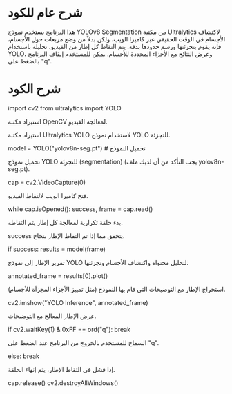 
# شرح عام للكود

هذا البرنامج يستخدم نموذج YOLOv8 Segmentation من مكتبة Ultralytics لاكتشاف الأجسام في الوقت الحقيقي عبر كاميرا الويب، ولكن بدلاً من وضع مربعات حول الأجسام، فإنه يقوم بتجزئتها ورسم حدودها بدقة. يتم التقاط كل إطار من الفيديو، تحليله باستخدام YOLO، وعرض النتائج مع الأجزاء المحددة للأجسام. يمكن للمستخدم إيقاف البرنامج بالضغط على "q".

# شرح الكود
import cv2 from ultralytics import YOLO 

استيراد مكتبة OpenCV لمعالجة الفيديو.

استيراد مكتبة Ultralytics YOLO لاستخدام نموذج YOLO للتجزئة.

model = YOLO("yolov8n-seg.pt") # تحميل النموذج 

تحميل نموذج YOLO للتجزئة (segmentation) (يجب التأكد من أن لديك ملف yolov8n-seg.pt).

cap = cv2.VideoCapture(0) 

فتح كاميرا الويب لالتقاط الفيديو.

while cap.isOpened(): success, frame = cap.read() 

بدء حلقة تكرارية لمعالجة كل إطار يتم التقاطه.

success يتحقق مما إذا تم التقاط الإطار بنجاح.

if success: results = model(frame) 

تمرير الإطار إلى نموذج YOLO لتحليل محتواه واكتشاف الأجسام وتجزئتها.

annotated_frame = results[0].plot() 

استخراج الإطار مع التوضيحات التي قام بها النموذج (مثل تمييز الأجزاء المجزأة للأجسام).

cv2.imshow("YOLO Inference", annotated_frame) 

عرض الإطار المعالج مع التوضيحات.

if cv2.waitKey(1) & 0xFF == ord("q"): break 

السماح للمستخدم بالخروج من البرنامج عند الضغط على "q".

else: break 

إذا فشل في التقاط الإطار، يتم إنهاء الحلقة.

cap.release() cv2.destroyAllWindows() 

